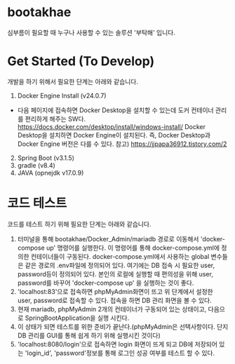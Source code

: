 # bootakhae

심부름이 필요할 때 누구나 사용할 수 있는 솔루션 '부탁해' 입니다.

# Get Started (To Develop)
개발을 하기 위해서 필요한 단계는 아래와 같습니다.
1. Docker Engine Install (v24.0.7)
 - 다음 페이지에 접속하면 Docker Desktop을 설치할 수 있는데 도커 컨테이너 관리를 편리하게 해주는 SW다.
   https://docs.docker.com/desktop/install/windows-install/
   Docker Desktop을 설치하면 Docker Engine이 설치된다. 
   즉, Docker Desktop과 Docker Engine 버전은 다를 수 있다.
   참고) https://jjpapa36912.tistory.com/2
2. Spring Boot (v3.1.5)
3. gradle (v8.4)
4. JAVA (opnejdk v17.0.9)

# 코드 테스트
코드를 테스트 하기 위해 필요한 단계는 아래와 같습니다.
1. 터미널을 통해 bootakhae/Docker_Admin/mariadb 경로로 이동해서 'docker-compose up' 명령어를 실행한다.
   이 명령어를 통해 docker-compose.yml에 정의한 컨테이너들이 구동된다.
   docker-compose.yml에서 사용하는 global 변수들은 같은 경로의 .env파일에 정의되어 있다.
   여기에는 DB 접속 시 필요한 user, password등이 정의되어 있다. 본인의 로컬에 실행할 때 편의성을 위해 user, password를 바꾸어 'docker-compose up' 을 실행하는 것이 좋다.
3. 'localhost:83'으로 접속하면 phpMyAdmin화면이 뜨고 위 단계에서 설정한 user, password로 접속할 수 있다. 접속을 하면 DB 관리 화면을 볼 수 있다.
4. 현재 mariadb, phpMyAdmin 2개의 컨테이너가 구동되어 있는 상태이고, 다음으로 SpringBootApplication을 실행 시킨다.
5. 이 상태가 되면 테스트를 위한 준비가 끝난다.(phpMyAdmin은 선택사항이다. 단지 DB 관리를 GUI를 통해 쉽게 하기 위해 실행시킨 것이다)
6. 'localhost:8080/login'으로 접속하면 login 화면이 뜨게 되고 DB에 저장되어 있는 'login_id', 'password'정보를 통해 로그인 성공 여부를 테스트 할 수 있다.
